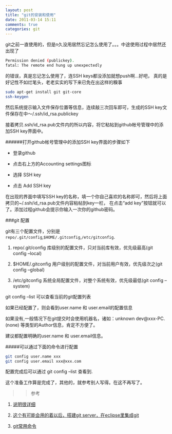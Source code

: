 ```yaml
---
layout: post
title: "git的安装和使用"
date: 2011-03-14 15:11
comments: true
categories: git  
---
```


git之前一直使用的，但是n久没用居然忘记怎么使用了。。。中途使用过程中居然还出现了

```bash
Permission denied (publickey).
fatal: The remote end hung up unexpectedly
```
<!--more-->

的错误，真是忘记怎么使用了，连SSH keys都没添加就想push啊…好吧，
真的是好记性不如烂笔头，老老实实的写下来已免在出这样的糗事


```bash
sudo apt-get install git git-core
ssh-keygen
```

然后系统提示输入文件保存位置等信息，连续敲三次回车即可，生成的SSH key文件保存在中～/.ssh/id_rsa.publickey

接着拷贝.ssh/id_rsa.pub文件内的所以内容，将它粘帖到github帐号管理中的添加SSH key界面中。

######打开github帐号管理中的添加SSH key界面的步骤如下

* 登录github

* 点击右上方的Accounting settings图标

* 选择 SSH key

* 点击 Add SSH key

在出现的界面中填写SSH key的名称，填一个你自己喜欢的名称即可，然后将上面拷贝的~/.ssh/id_rsa.pub文件内容粘帖到key一栏，
在点击“add key”按钮就可以了。添加过程github会提示你输入一次你的github密码。

###git 配置

git有三个配置文件，分别是`repo/.git/config`,`$HOME/.gitconfig`,`/etc/gitconfig`.

1. repo/.git/config 库级别的配置文件，只对当前库有效，优先级最高(git config –local)

2. $HOME/.gitconfig 用户级别的配置文件，对当前用户有效，优先级次之(git config –global)

3. /etc/gitconfig 系统全局配置文件，对整个系统有效，优先级最低(git config –system)

git config –list 可以查看当前的git配置列表

如果已经配置了，则会看到user.name 和 user.email的配置信息

如果没有,一般情况下在git提交时会使用机器名，诸如：unknown dev@xxx-PC.(none) 等类型的Author信息，肯定不方便了。

建议都配置明确的user.name 和 user.email信息。

#####可以通过下面的命令进行配置

```bash
git config user.name xxx
git config user.email xxx@xxx.com
```

配置完成后可以通过 git config –list 查看到.

这个准备工作算是完成了，其他的，就参考别人写得。在这不再写了。

>> 参考

1. [说明很详细](http://blog.sina.com.cn/s/blog_55465b470100s63h.html )

2. [这个有可能会用的着以后，搭建git server，在eclipse里集成git](http://simen-net.iteye.com/blog/832391)

3. [git常用命令](http://www.cnblogs.com/Jerry-Chou/archive/2012/05/14/2499088.html)